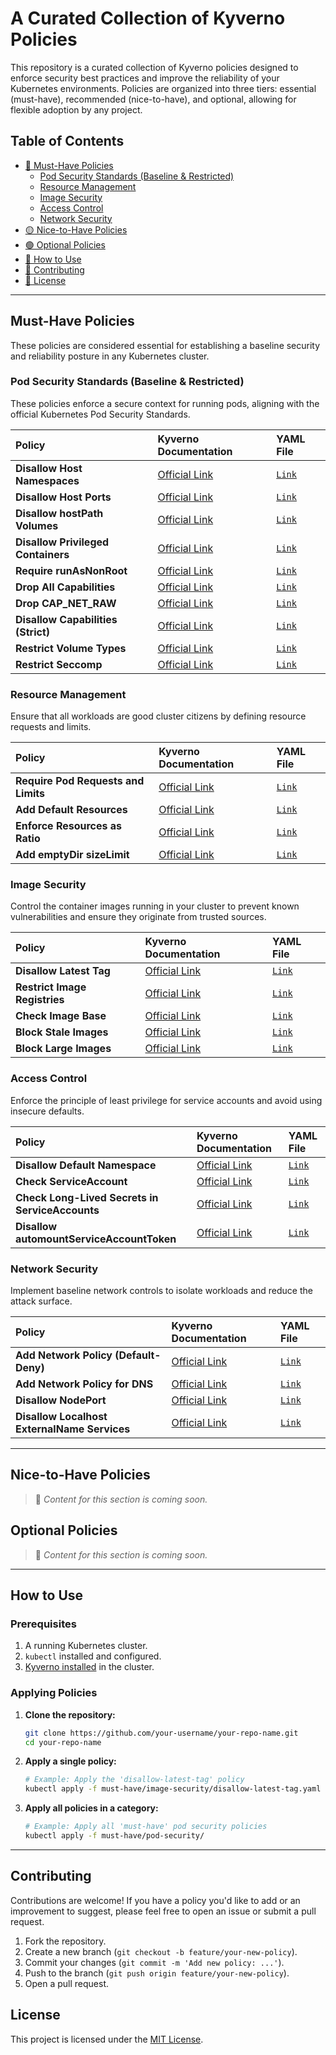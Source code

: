 # A Curated Collection of Kyverno Policies

This repository is a curated collection of Kyverno policies designed to enforce security best practices and improve the reliability of your Kubernetes environments. Policies are organized into three tiers: essential (must-have), recommended (nice-to-have), and optional, allowing for flexible adoption by any project.

## Table of Contents

  - [🔴 Must-Have Policies](#must-have)
      - [Pod Security Standards (Baseline & Restricted)](###Resource-Management)
      - [Resource Management](https://www.google.com/search?q=%23resource-management)
      - [Image Security](https://www.google.com/search?q=%23image-security)
      - [Access Control](https://www.google.com/search?q=%23access-control)
      - [Network Security](https://www.google.com/search?q=%23network-security)
  - [🟡 Nice-to-Have Policies](https://www.google.com/search?q=%23nice-to-have-policies)
  - [🟢 Optional Policies](https://www.google.com/search?q=%23optional-policies)
  - [🚀 How to Use](https://www.google.com/search?q=%23how-to-use)
  - [🤝 Contributing](https://www.google.com/search?q=%23contributing)
  - [📄 License](https://www.google.com/search?q=%23license)

-----
<a name="must-have"></a>
## Must-Have Policies

These policies are considered essential for establishing a baseline security and reliability posture in any Kubernetes cluster.

### Pod Security Standards (Baseline & Restricted)

These policies enforce a secure context for running pods, aligning with the official Kubernetes Pod Security Standards.

| Policy | Kyverno Documentation | YAML File |
| :--- | :--- | :--- |
| **Disallow Host Namespaces** | [Official Link](https://kyverno.io/policies/pod-security/baseline/disallow-host-namespaces/disallow-host-namespaces/) | [`Link`](https://www.google.com/search?q=./must-have/pod-security/disallow-host-namespaces.yaml) |
| **Disallow Host Ports** | [Official Link](https://kyverno.io/policies/pod-security/baseline/disallow-host-ports/disallow-host-ports/) | [`Link`](https://www.google.com/search?q=./must-have/pod-security/disallow-host-ports.yaml) |
| **Disallow hostPath Volumes** | [Official Link](https://kyverno.io/policies/pod-security/baseline/disallow-host-path/disallow-host-path/) | [`Link`](https://www.google.com/search?q=./must-have/pod-security/disallow-host-path.yaml) |
| **Disallow Privileged Containers** | [Official Link](https://kyverno.io/policies/pod-security/baseline/disallow-privileged-containers/disallow-privileged-containers/) | [`Link`](https://www.google.com/search?q=./must-have/pod-security/disallow-privileged-containers.yaml) |
| **Require runAsNonRoot** | [Official Link](https://kyverno.io/policies/pod-security/restricted/require-run-as-nonroot/require-run-as-nonroot/) | [`Link`](https://www.google.com/search?q=./must-have/pod-security/require-run-as-nonroot.yaml) |
| **Drop All Capabilities** | [Official Link](https://kyverno.io/policies/best-practices/require-drop-all/require-drop-all/) | [`Link`](https://www.google.com/search?q=./must-have/pod-security/drop-all-capabilities.yaml) |
| **Drop CAP\_NET\_RAW** | [Official Link](https://kyverno.io/policies/best-practices/require-drop-cap-net-raw/require-drop-cap-net-raw/) | [`Link`](https://www.google.com/search?q=./must-have/pod-security/drop-cap-net-raw.yaml) |
| **Disallow Capabilities (Strict)** | [Official Link](https://kyverno.io/policies/pod-security/restricted/disallow-capabilities-strict/disallow-capabilities-strict/) | [`Link`](https://www.google.com/search?q=./must-have/pod-security/disallow-capabilities-strict.yaml) |
| **Restrict Volume Types** | [Official Link](https://kyverno.io/policies/pod-security/restricted/restrict-volume-types/restrict-volume-types/) | [`Link`](https://www.google.com/search?q=./must-have/pod-security/restrict-volume-types.yaml) |
| **Restrict Seccomp** | [Official Link](https://kyverno.io/policies/pod-security/baseline/restrict-seccomp/restrict-seccomp/) | [`Link`](https://www.google.com/search?q=./must-have/pod-security/restrict-seccomp.yaml) |

### Resource Management

Ensure that all workloads are good cluster citizens by defining resource requests and limits.

| Policy | Kyverno Documentation | YAML File |
| :--- | :--- | :--- |
| **Require Pod Requests and Limits** | [Official Link](https://kyverno.io/policies/best-practices/require-pod-requests-limits/require-pod-requests-limits/) | [`Link`](https://www.google.com/search?q=./must-have/resource-management/require-pod-requests-limits.yaml) |
| **Add Default Resources** | [Official Link](https://kyverno.io/policies/other/add-default-resources/add-default-resources/) | [`Link`](https://www.google.com/search?q=./must-have/resource-management/add-default-resources.yaml) |
| **Enforce Resources as Ratio** | [Official Link](https://kyverno.io/policies/other/enforce-resources-as-ratio/enforce-resources-as-ratio/) | [`Link`](https://www.google.com/search?q=./must-have/resource-management/enforce-resources-as-ratio.yaml) |
| **Add emptyDir sizeLimit** | [Official Link](https://kyverno.io/policies/other/add-emptydir-sizelimit/add-emptydir-sizelimit/) | [`Link`](https://www.google.com/search?q=./must-have/resource-management/add-emptydir-sizelimit.yaml) |

### Image Security

Control the container images running in your cluster to prevent known vulnerabilities and ensure they originate from trusted sources.

| Policy | Kyverno Documentation | YAML File |
| :--- | :--- | :--- |
| **Disallow Latest Tag** | [Official Link](https://kyverno.io/policies/best-practices/disallow-latest-tag/disallow-latest-tag/) | [`Link`](https://www.google.com/search?q=./must-have/image-security/disallow-latest-tag.yaml) |
| **Restrict Image Registries** | [Official Link](https://kyverno.io/policies/best-practices/restrict-image-registries/restrict-image-registries/) | [`Link`](https://www.google.com/search?q=./must-have/image-security/restrict-image-registries.yaml) |
| **Check Image Base** | [Official Link](https://kyverno.io/policies/other/require-base-image/require-base-image/) | [`Link`](https://www.google.com/search?q=./must-have/image-security/check-image-base.yaml) |
| **Block Stale Images** | [Official Link](https://kyverno.io/policies/other/block-stale-images/block-stale-images/) | [`Link`](https://www.google.com/search?q=./must-have/image-security/block-stale-images.yaml) |
| **Block Large Images** | [Official Link](https://kyverno.io/policies/other/block-large-images/block-large-images/) | [`Link`](https://www.google.com/search?q=./must-have/image-security/block-large-images.yaml) |

### Access Control

Enforce the principle of least privilege for service accounts and avoid using insecure defaults.

| Policy | Kyverno Documentation | YAML File |
| :--- | :--- | :--- |
| **Disallow Default Namespace** | [Official Link](https://kyverno.io/policies/best-practices/disallow-default-namespace/disallow-default-namespace/) | [`Link`](https://www.google.com/search?q=./must-have/access-control/disallow-default-namespace.yaml) |
| **Check ServiceAccount** | [Official Link](https://kyverno.io/policies/other/check-serviceaccount/check-serviceaccount/) | [`Link`](https://www.google.com/search?q=./must-have/access-control/check-serviceaccount.yaml) |
| **Check Long-Lived Secrets in ServiceAccounts** | [Official Link](https://kyverno.io/policies/other/check-serviceaccount-secrets/check-serviceaccount-secrets/) | [`Link`](https://www.google.com/search?q=./must-have/access-control/check-serviceaccount-secrets.yaml) |
| **Disallow automountServiceAccountToken** | [Official Link](https://kyverno.io/policies/other/disable-automountserviceaccounttoken/disable-automountserviceaccounttoken/) | [`Link`](https://www.google.com/search?q=./must-have/access-control/disallow-automountserviceaccounttoken.yaml) |

### Network Security

Implement baseline network controls to isolate workloads and reduce the attack surface.

| Policy | Kyverno Documentation | YAML File |
| :--- | :--- | :--- |
| **Add Network Policy (Default-Deny)** | [Official Link](https://kyverno.io/policies/best-practices/add-network-policy/add-network-policy/) | [`Link`](https://www.google.com/search?q=./must-have/network-security/add-network-policy-default-deny.yaml) |
| **Add Network Policy for DNS** | [Official Link](https://kyverno.io/policies/best-practices/add-networkpolicy-dns/add-networkpolicy-dns/) | [`Link`](https://www.google.com/search?q=./must-have/network-security/add-network-policy-dns.yaml) |
| **Disallow NodePort** | [Official Link](https://kyverno.io/policies/best-practices/restrict-node-port/restrict-node-port/) | [`Link`](https://www.google.com/search?q=./must-have/network-security/disallow-nodeport.yaml) |
| **Disallow Localhost ExternalName Services** | [Official Link](https://kyverno.io/policies/other/disallow-localhost-services/disallow-localhost-services/) | [`Link`](https://www.google.com/search?q=./must-have/network-security/disallow-localhost-externalname.yaml) |

-----

## Nice-to-Have Policies

> 📝 *Content for this section is coming soon.*

## Optional Policies

> 📝 *Content for this section is coming soon.*

-----

## How to Use

### Prerequisites

1.  A running Kubernetes cluster.
2.  `kubectl` installed and configured.
3.  [Kyverno installed](https://kyverno.io/docs/installation/) in the cluster.

### Applying Policies

1.  **Clone the repository:**

    ```sh
    git clone https://github.com/your-username/your-repo-name.git
    cd your-repo-name
    ```

2.  **Apply a single policy:**

    ```sh
    # Example: Apply the 'disallow-latest-tag' policy
    kubectl apply -f must-have/image-security/disallow-latest-tag.yaml
    ```

3.  **Apply all policies in a category:**

    ```sh
    # Example: Apply all 'must-have' pod security policies
    kubectl apply -f must-have/pod-security/
    ```

-----

## Contributing

Contributions are welcome\! If you have a policy you'd like to add or an improvement to suggest, please feel free to open an issue or submit a pull request.

1.  Fork the repository.
2.  Create a new branch (`git checkout -b feature/your-new-policy`).
3.  Commit your changes (`git commit -m 'Add new policy: ...'`).
4.  Push to the branch (`git push origin feature/your-new-policy`).
5.  Open a pull request.

## License

This project is licensed under the [MIT License](https://www.google.com/search?q=./LICENSE).
